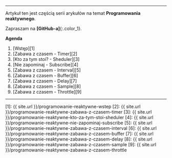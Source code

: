 ----
Artykuł ten jest częścią serii arykułów na temat **Programowania reaktywnego**.

Zapraszam na **[GitHub-a]**{:.color_1}.
 
**Agenda**

1. [Wstęp][1]
2. [Zabawa z czasem - Timer][2]
3. [Kto za tym stoi? - Sheduler][3]
4. [Nie zapominaj - Subscribe][4]
5. [Zabawa z czasem - Interval][5]
6. [Zabawa z czasem - Buffer][6]
7. [Zabawa z czasem - Delay][7]
8. [Zabawa z czasem - Sample][8]
9. [Zabawa z czasem - Throttle][9]

<!--
4. [Zabawa z czasem - TimeInterval]

6. [Zabawa z czasem - Throttle]
7. [Zabawa z czasem - Timeout]
8. [Zabawa z czasem - Delay]

9. [Warunki - Where]
10. [Warunki - Where Drilldown]

11. [Obserwowanie zdarzeń - Event]
12. [Obserwowanie zdarzeń - MouseMove]
13. [Obserwowanie zdarzeń - IEnumerable]
14. [Obserwowanie zdarzeń - Event Generic]
15. [Obserwowanie zdarzeń - Timestamp]
16. [Obserwowanie zdarzeń - Timestamp]
17. [Obserwowanie zdarzeń - Timestamp]
18. [Zabawa z czasem - Join]
19. [Zabawa z czasem - GroupJoin]
20. [Zabawa z czasem - Range]

21. [Własna implementacja - Timestamp]
22. [Zabawa z czasem - Timestamp]
23. [Zabawa z czasem - Timestamp]
24. [Grupy - Group By]
25. [Projekcja - Select]
26. [Projekcja - Select Transformation]
27. [Projekcja - Select Indexed]
28. [Łaczenie - Merge]
29. [Wielu obserwatorów - Multiple Observers]
30. [Zabawa z czasem - Timestamp]
-->

------

[1]: {{ site.url }}/programowanie-reaktywne-wstep
[2]: {{ site.url }}/programowanie-reaktywne-zabawa-z-czasem-timer
[3]: {{ site.url }}/programowanie-reaktywne-kto-za-tym-stoi-sheduler
[4]: {{ site.url }}/programowanie-reaktywne-nie-zapominaj-subscribe
[5]: {{ site.url }}/programowanie-reaktywne-zabawa-z-czasem-interval
[6]: {{ site.url }}/programowanie-reaktywne-zabawa-z-czasem-buffer
[7]: {{ site.url }}/programowanie-reaktywne-zabawa-z-czasem-delay
[8]: {{ site.url }}/programowanie-reaktywne-zabawa-z-czasem-sample
[9]: {{ site.url }}/programowanie-reaktywne-zabawa-z-czasem-throttle